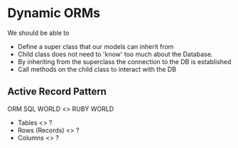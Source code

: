 # Dynamic ORMs

We should be able to
  * Define a super class that our models can inherit from
  * Child class does not need to 'know' too much about the Database.
  * By inheriting from the superclass the connection to the DB is established
  * Call methods on the child class to interact with the DB

## Active Record Pattern
ORM
SQL WORLD <> RUBY WORLD
* Tables <> ?
* Rows (Records) <> ?
* Columns <> ?
